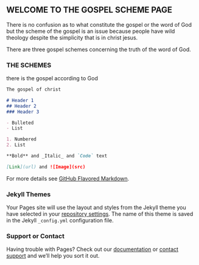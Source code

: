 ## WELCOME TO THE GOSPEL SCHEME PAGE

There is no confusion as to what constitute the gospel or the word of God but the scheme of the gospel is an issue because people have wild theology despite the simplicity that is in christ jesus.

There are three gospel schemes concerning the truth of the word of God. 

### THE SCHEMES

there is the gospel according to God

```markdown
The gospel of christ 

# Header 1
## Header 2
### Header 3

- Bulleted
- List

1. Numbered
2. List

**Bold** and _Italic_ and `Code` text

[Link](url) and ![Image](src)
```

For more details see [GitHub Flavored Markdown](https://guides.github.com/features/mastering-markdown/).

### Jekyll Themes

Your Pages site will use the layout and styles from the Jekyll theme you have selected in your [repository settings](https://github.com/Newlife0246/Newlife0246.github.io/settings). The name of this theme is saved in the Jekyll `_config.yml` configuration file.

### Support or Contact

Having trouble with Pages? Check out our [documentation](https://help.github.com/categories/github-pages-basics/) or [contact support](https://github.com/contact) and we’ll help you sort it out.
